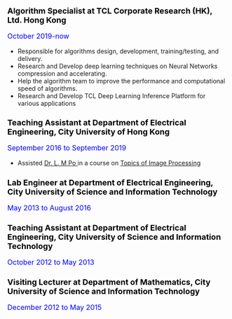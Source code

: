 

<body>
<h1 style="color:black; font-size:18px";"margin-bottom:3px"; "margin-top:0px"> 
Algorithm Specialist at TCL Corporate Research (HK), Ltd. Hong Kong  
</h1>
<p style="color:blue; font-size:16px";"margin-top:0px">
October 2019-now
 <ul style="list-style-type:disc">
	<li>Responsible for algorithms design, development, training/testing, and delivery.</li>
	<li>Research and Develop deep learning techniques on Neural Networks compression and accelerating.</li>
	<li>Help the algorithm team to improve the performance and computational speed of algorithms.</li>
	<li>Research and Develop TCL Deep Learning Inference Platform for various applications</li>
</ul>
</p>

<h1 style="color:black; font-size:18px"> 
Teaching Assistant at Department of Electrical Engineering, City University of Hong Kong
</h1>
<p style="color:blue; font-size:16px">
September 2016 to September 2019 
<ul> 
<li> Assisted <a href="http://www.ee.cityu.edu.hk/~lmpo/index.html"> Dr. L. M Po <a/> in a course on 
 <a href="http://www.ee.cityu.edu.hk/~lmpo/ee5806/index.html"> Topics of Image Processing<a/> </li>
</ul>
</p>

<h1 style="color:black; font-size:18px"> 
Lab Engineer at Department of Electrical Engineering, City University of Science and Information Technology
</h1>
<p style="color:blue; font-size:16px">
May 2013 to August 2016

<h1 style="color:black; font-size:18px"> 
Teaching Assistant  at Department of Electrical Engineering, City University of Science and Information Technology
</h1>
<p style="color:blue; font-size:16px">
October 2012 to May 2013 
</p>

<h1 style="color:black; font-size:18px"> 
Visiting Lecturer at Department of Mathematics, City University of Science and Information Technology
</h1>
<p style="color:blue; font-size:16px">
December 2012 to May 2015 
</p>

</body>
